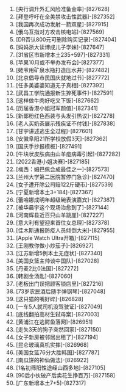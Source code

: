 
1. [央行调升外汇风险准备金率]-[827628]
1. [拜登呼吁在全美禁攻击性武器]-[827352]
1. [我国再次成功发射一箭双星]-[827915]
1. [俄乌互指对方攻击核电站]-[827569]
1. [DR否认800元可删除购买记录]-[827404]
1. [妈妈浙大读博成儿子学妹]-[827647]
1. [31省区市新增本土235+597]-[827331]
1. [苹果10月或不举办发布会]-[827377]
1. [姥爷用矿泉水瓶打造压水井]-[827482]
1. [北京倡导市民国庆就地过节]-[827772]
1. [任多美婆婆知道无子真相]-[827392]
1. [武昌工学院通报新生猝死事件]-[827591]
1. [这样做牛肉好吃又下饭]-[827662]
1. [历届香港小姐冠军颜值]-[827341]
1. [新郎粉红色西装与头发引热议]-[827278]
1. [老人买奶茶展示残疾证不付钱]-[827838]
1. [甘宇讲述逃生全过程]-[827601]
1. [安徽阜阳21所学校放假3天]-[827362]
1. [国庆手抄报模板]-[827491]
1. [牛块状皮肤病由山羊痘病毒引起]-[827282]
1. [2022香港小姐决赛]-[827185]
1. [梅西：姆巴佩会成最佳之一]-[827573]
1. [兰州大学第二医院暂停门急诊]-[827470]
1. [女子遭开除公司赔122斤硬币]-[827539]
1. [宁夏新增本土3+184]-[827367]
1. [蕾哈娜成明年超级碗表演嘉宾]-[827387]
1. [被华晨宇这个现场治愈到了]-[827144]
1. [河南辉县近百只山羊跳崖]-[827227]
1. [意大利有望迎来首位女总理]-[827378]
1. [佳木斯通报防疫人员倾倒大米]-[827955]
1. [Apple Watch Ultra开箱]-[827115]
1. [王刚教你做小炒茄子]-[826927]
1. [江苏新增5例本土无症状]-[827340]
1. [美国女篮主帅谈中国队]-[827028]
1. [丹麦2比0法国]-[827272]
1. [韩剧金汤匙]-[827060]
1. [老板出门误把顾客锁店里]-[827216]
1. [73岁农民酒后随手弹钢琴]-[827048]
1. [这只猫的嘴好碎]-[826828]
1. [一车5人就司机没驾驶证]-[827049]
1. [底线翻拍高材生弑母案]-[827003]
1. [黄浦江在逃鳄鱼落网]-[826951]
1. [走失3天的狗子突然回家]-[827150]
1. [女子新房被邻居出租了]-[827194]
1. [昆仑玻璃真机实摔]-[826968]
1. [美国女篮76分大胜韩国]-[827787]
1. [南瓜饼的神仙做法]-[826922]
1. [1名初筛阳性途经山西多地]-[827105]
1. [90后小伙破产后卖花生挣百万]-[827158]
1. [广东新增本土7+5]-[827317]